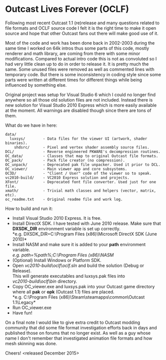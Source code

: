 Outcast Lives Forever (OCLF)
============================
Following most recent Outcast 1.1 (re)release and many questions related to
file formats and OCLF source code I felt it is the right time to make it open
source and hope that other Outcast fans out there will make good use of it.

Most of the code and work has been done back in 2002-2003 during the same time
I worked on 64k intros thus some parts of this code, mostly renderer and math
library, are coming from there with some minor modifications. Compared to
actual intro code this is not as convoluted so I had very little clean up to do
in order to release it. It is pretty much the same. Some unused files were
removed as well as commented lines with temporary code. But there is some
inconsistency in coding style since some parts were written at different times
for different things while being influenced by something else.

Original project was setup for Visual Studio 6 which I could no longer find
anywhere so all those old solution files are not included. Instead there is new
solution for Visual Studio 2010 Express which is more easily available at the
moment. All warnings are disabled though since there are tons of them.

What do we have in here:

    data/  
      luxsys/        - Data files for the viewer UI (artwork, shader binaries).  
        shdsrc/      - Pixel and vertex shader assembly source files.  
    DCL/             - Reverse engineered PKWARE's decompression routines.  
    OC_data/         - Classes that map to original Outcast file formats.  
    OC_pack/         - Pack file creator (no compression).  
    OC_unpack/       - Deprecated pak file unpacker. Used it prior to DCL.  
    OC_viewer/       - Main viewer app and core subsystems.  
    OC3D/            - "Client / User" code of the viewer so to speak.  
    vc2010-build/    - VC2010 Express solution and projects.  
    XFont/           - Deprecated font file converter. Used just for one file.  
    xmath/           - Trivial math classes and helpers (vector, matrix, etc).  
    oc_readme.txt    - Original readme file and work log.  

How to build and run it:
* Install Visual Studio 2010 Express. It is free.
* Install DirectX SDK. I have tested with June 2010 release. Make sure that  
  **DXSDK_DIR** environment variable is set up correctly.  
  *e.g. DXSDK_DIR=C:\Program Files (x86)\Microsoft DirectX SDK (June 2010)\*
* Install NASM and make sure it is added to your **path** environment variable.  
  *e.g. path=%path%;C:\Program Files (x86)\NASM*
* (Optional) Install Windows or Platform SDK.
* Open *vc2010-build\oclf\oclf.sln* and build the solution (Debug or Release).  
  This will generate executables and luxsys.pak files into  
  *vc2010-build\oclf\bin* directory.
* Copy OC_viewer.exe and luxsys.pak into your Outcast game directory  
  where all **pak** or **opk** (Outcast 1.1) files are placed.  
  *e.g. C:\Program Files (x86)\Steam\steamapps\common\Outcast 1.1\Legacy\*
* Run OC_viewer.exe
* Have fun!

On a final note I would like to give extra credit to Outcast modding
community that did some file format investigation efforts back in days and
published those on forums that no longer exist. As well as a guy whose name I
don't remember that investigated animation file formats and how mesh skinning
was done.

Cheers!
<released December 2015>
